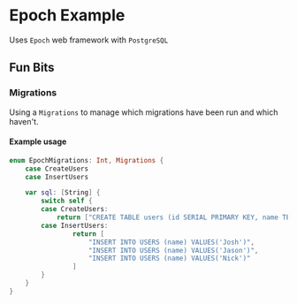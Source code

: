 # Epoch Example
Uses `Epoch` web framework with `PostgreSQL`

## Fun Bits

### Migrations
Using a `Migrations` to manage which migrations have been run and which haven't.

#### Example usage
```swift
enum EpochMigrations: Int, Migrations {
	case CreateUsers
	case InsertUsers

	var sql: [String] {
		switch self {
		case CreateUsers:
			return ["CREATE TABLE users (id SERIAL PRIMARY KEY, name TEXT NOT NULL)"]
		case InsertUsers:
				return [
					"INSERT INTO USERS (name) VALUES('Josh')",
					"INSERT INTO USERS (name) VALUES('Jason')",
					"INSERT INTO USERS (name) VALUES('Nick')"
				]
		}
	}
}
```
